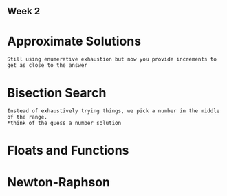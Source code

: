 ## Week 2 

# Approximate Solutions
    Still using enumerative exhaustion but now you provide increments to get as close to the answer 

# Bisection Search
    Instead of exhaustively trying things, we pick a number in the middle of the range. 
    *think of the guess a number solution 

# Floats and Functions


# Newton-Raphson